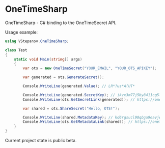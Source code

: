 OneTimeSharp
============

OneTimeSharp - C# binding to the OneTimeSecret API.

Usage example:
```csharp
using VStepanov.OneTimeSharp;

class Test
{
    static void Main(string[] args)
    {
        var ots = new OneTimeSecret("YOUR_EMAIL", "YOUR_OTS_APIKEY");

        var generated = ots.GenerateSecret();

        Console.WriteLine(generated.Value); // LR*?us*A(UT*

        Console.WriteLine(generated.SecretKey); // ikzx3m77j5by8411cg5lk5fvfylvl0i
        Console.WriteLine(ots.GetSecretLink(generated)); // https://onetimesecret.com/secret/ikzx3m77j5by8411cg5lk5fvfylvl0i

        var shared = ots.ShareSecret("Hello, OTS!");

        Console.WriteLine(shared.MetadataKey); // kd6rgsucl98qbgu9eavjq4k5sdxsom0
        Console.WriteLine(ots.GetMetadataLink(shared)); // https://onetimesecret.com/private/kd6rgsucl98qbgu9eavjq4k5sdxsom0
    }
}

```

Current project state is public beta.

